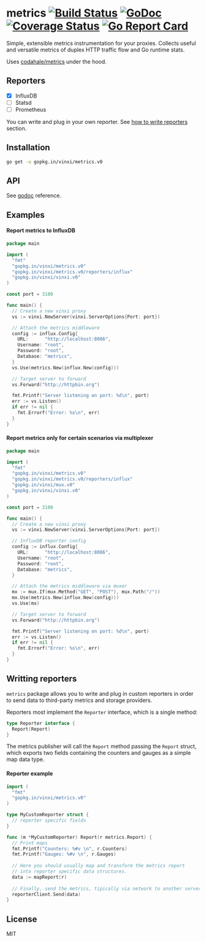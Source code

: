 # metrics [![Build Status](https://travis-ci.org/vinxi/metrics.png)](https://travis-ci.org/vinxi/metrics) [![GoDoc](https://godoc.org/github.com/vinxi/metrics?status.svg)](https://godoc.org/github.com/vinxi/metrics) [![Coverage Status](https://coveralls.io/repos/github/vinxi/metrics/badge.svg?branch=master)](https://coveralls.io/github/vinxi/metrics?branch=master) [![Go Report Card](https://goreportcard.com/badge/github.com/vinxi/metrics)](https://goreportcard.com/report/github.com/vinxi/metrics)

Simple, extensible metrics instrumentation for your proxies. 
Collects useful and versatile metrics of duplex HTTP traffic flow and Go runtime stats.

Uses [codahale/metrics](https://github.com/codahale/metrics) under the hood.

## Reporters

- [x] InfluxDB
- [ ] Statsd
- [ ] Prometheus

You can write and plug in your own reporter. 
See [how to write reporters](#writting-reporters) section.

## Installation

```bash
go get -u gopkg.in/vinxi/metrics.v0
```

## API

See [godoc](https://godoc.org/github.com/vinxi/metrics) reference.

## Examples

#### Report metrics to InfluxDB

```go
package main

import (
  "fmt"
  "gopkg.in/vinxi/metrics.v0"
  "gopkg.in/vinxi/metrics.v0/reporters/influx"
  "gopkg.in/vinxi/vinxi.v0"
)

const port = 3100

func main() {
  // Create a new vinxi proxy
  vs := vinxi.NewServer(vinxi.ServerOptions{Port: port})

  // Attach the metrics middleware
  config := influx.Config{
    URL:      "http://localhost:8086",
    Username: "root",
    Password: "root",
    Database: "metrics",
  }
  vs.Use(metrics.New(influx.New(config)))

  // Target server to forward
  vs.Forward("http://httpbin.org")

  fmt.Printf("Server listening on port: %d\n", port)
  err := vs.Listen()
  if err != nil {
    fmt.Errorf("Error: %s\n", err)
  }
}
```

#### Report metrics only for certain scenarios via multiplexer

```go
package main

import (
  "fmt"
  "gopkg.in/vinxi/metrics.v0"
  "gopkg.in/vinxi/metrics.v0/reporters/influx"
  "gopkg.in/vinxi/mux.v0"
  "gopkg.in/vinxi/vinxi.v0"
)

const port = 3100

func main() {
  // Create a new vinxi proxy
  vs := vinxi.NewServer(vinxi.ServerOptions{Port: port})

  // InfluxDB reporter config
  config := influx.Config{
    URL:      "http://localhost:8086",
    Username: "root",
    Password: "root",
    Database: "metrics",
  }

  // Attach the metrics middleware via muxer
  mx := mux.If(mux.Method("GET", "POST"), mux.Path("/"))
  mx.Use(metrics.New(influx.New(config)))
  vs.Use(mx)

  // Target server to forward
  vs.Forward("http://httpbin.org")

  fmt.Printf("Server listening on port: %d\n", port)
  err := vs.Listen()
  if err != nil {
    fmt.Errorf("Error: %s\n", err)
  }
}
```

## Writting reporters

`metrics` package allows you to write and plug in custom reporters in order to send data to third-party
metrics and storage providers. 

Reporters most implement the `Reporter` interface, which is a single method:

```go
type Reporter interface {
  Report(Report)
}
```

The metrics publisher will call the `Report` method passing the `Report` struct, which exports 
two fields containing the counters and gauges as a simple map data type.

#### Reporter example

```go
import (
  "fmt"
  "gopkg.in/vinxi/metrics.v0"  
)

type MyCustomReporter struct {
  // reporter specific fields  
}

func (m *MyCustomReporter) Report(r metrics.Report) {
  // Print maps
  fmt.Printf("Counters: %#v \n", r.Counters)
  fmt.Printf("Gauges: %#v \n", r.Gauges)
  
  // Here you should usually map and transform the metrics report
  // into reporter specific data structures.
  data := mapReport(r)
    
  // Finally, send the metrics, tipically via network to another server
  reporterClient.Send(data)
}
```

## License

MIT
